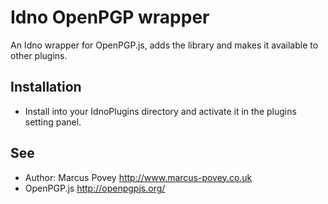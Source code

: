 Idno OpenPGP wrapper
====================

An Idno wrapper for OpenPGP.js, adds the library and makes it available to other plugins.

Installation
------------

 * Install into your IdnoPlugins directory and activate it in the plugins setting 
   panel.

See
---
 * Author: Marcus Povey <http://www.marcus-povey.co.uk> 
 * OpenPGP.js <http://openpgpjs.org/>